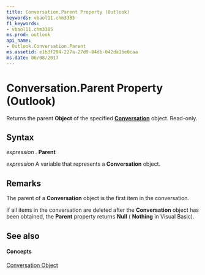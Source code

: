 ```yaml
---
title: Conversation.Parent Property (Outlook)
keywords: vbaol11.chm3385
f1_keywords:
- vbaol11.chm3385
ms.prod: outlook
api_name:
- Outlook.Conversation.Parent
ms.assetid: e1b3f294-227a-27d9-84db-042da1be0caa
ms.date: 06/08/2017
---
```



# Conversation.Parent Property (Outlook)

Returns the parent  **Object** of the specified **[Conversation](conversation-object-outlook.md)** object. Read-only.


## Syntax

 _expression_ . **Parent**

 _expression_ A variable that represents a **Conversation** object.


## Remarks

The parent of a  **Conversation** object is the first item in the conversation.

 If all items in the conversation are deleted after the **Conversation** object has been obtained, the **Parent** property returns **Null** ( **Nothing** in Visual Basic).


## See also


#### Concepts


[Conversation Object](conversation-object-outlook.md)

